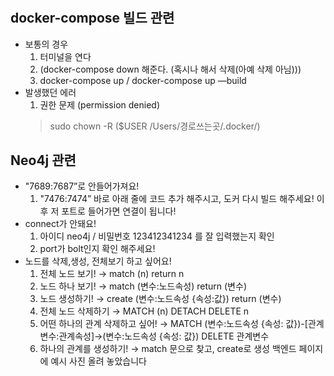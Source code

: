 # 

## docker-compose 빌드 관련

- 보통의 경우
    1. 터미널을 연다
    2. (docker-compose down 해준다. (혹시나 해서 삭제(아예 삭제 아님)))
    3. docker-compose up / docker-compose up —build
- 발생했던 에러
    1. 권한 문제 (permission denied)
    > sudo chown -R ($USER /Users/경로쓰는곳/.docker/)

## Neo4j 관련

- "7689:7687”로 안들어가져요!
    1. "7476:7474” 바로 아래 줄에 코드 추가 해주시고, 도커 다시 빌드 해주세요!
    이후 저 포트로 들어가면 연결이 됩니다!
- connect가 안돼요!
    1. 아이디 neo4j / 비밀번호 123412341234 를 잘 입력했는지 확인
    2. port가 bolt인지 확인 해주세요!
- 노드를 삭제,생성, 전체보기 하고 싶어요!
    1. 전체 노드 보기! → match (n) return n
    2. 노드 하나 보기! → match (변수:노드속성) return (변수)        
    3. 노드 생성하기! → create (변수:노드속성 {속성:값}) return (변수)
    4. 전체 노드 삭제하기 → MATCH (n) DETACH DELETE n
    5. 어떤 하나의 관계 삭제하고 싶어! → MATCH (변수:노드속성 {속성: 값})-[관계변수:관계속성]->(변수:노드속성 {속성: 값}) DELETE 관계변수
    6. 하나의 관계를 생성하기! → match 문으로 찾고, create로 생성
  백엔드 페이지에 예시 사진 올려 놓았습니다
